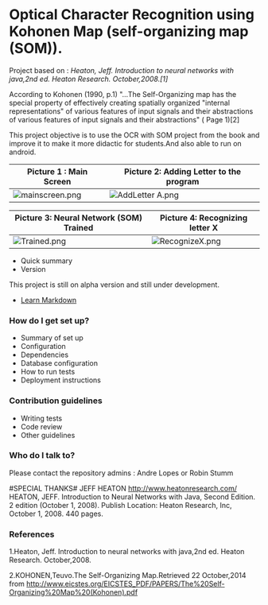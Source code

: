 # **Optical Character Recognition using Kohonen Map (self-organizing map (SOM)).** #
Project based on :
*Heaton, Jeff. Introduction to neural networks with java,2nd ed. Heaton Research. October,2008.[1]*

According to Kohonen (1990, p.1) "...The Self-Organizing map has the special property of effectively creating spatially organized "internal representations" of various features of input signals and their abstractions of various features of input signals and their abstractions" ( Page 1)[2]


This project objective is to use the OCR with SOM project from the book and improve it to make it more didactic  for students.And also able to run on android.


Picture 1 : Main Screen | Picture 2: Adding Letter to the program
----------------------------- | ------------------------------------------------
![mainscreen.png](https://bitbucket.org/repo/kn7Knb/images/2415062879-mainscreen.png) | ![AddLetter A.png](https://bitbucket.org/repo/kn7Knb/images/3307402607-AddLetter%20A.png)

Picture 3: Neural Network (SOM) Trained | Picture 4: Recognizing letter X
---------------------------------------------------- | ---------------------------------------
![Trained.png](https://bitbucket.org/repo/kn7Knb/images/2680595927-Trained.png) | ![RecognizeX.png](https://bitbucket.org/repo/kn7Knb/images/3564849924-RecognizeX.png)

* Quick summary
* Version

This project is still on alpha version and still under development.

* [Learn Markdown](https://bitbucket.org/tutorials/markdowndemo)

### How do I get set up? ###

* Summary of set up
* Configuration
* Dependencies
* Database configuration
* How to run tests
* Deployment instructions

### Contribution guidelines ###

* Writing tests
* Code review
* Other guidelines

### Who do I talk to? ###

Please contact the repository admins : Andre Lopes or Robin Stumm

#SPECIAL THANKS#
JEFF HEATON
http://www.heatonresearch.com/
HEATON, JEFF. Introduction to Neural Networks with Java, Second Edition. 2 edition (October 1, 2008). Publish Location: Heaton Research, Inc, October 1, 2008. 440 pages.

### References ###

1.Heaton, Jeff. Introduction to neural networks with java,2nd ed. Heaton Research. October,2008.

2.KOHONEN,Teuvo.The Self-Organizing Map.Retrieved 22 October,2014 from <http://www.eicstes.org/EICSTES_PDF/PAPERS/The%20Self-Organizing%20Map%20(Kohonen).pdf>